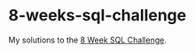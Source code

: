# 8-weeks-sql-challenge

My solutions to the [8 Week SQL Challenge](https://8weeksqlchallenge.com/).

